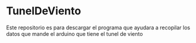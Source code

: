# TunelDeViento
Este repositorio es para descargar el programa que ayudara a recopilar los datos que mande el arduino que tiene el tunel de viento
